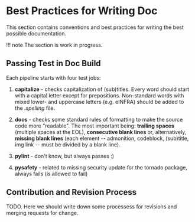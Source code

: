 # Best Practices for Writing Doc

This section contains conventions and best practices for writing the best possible documentation.

!!! note
    The section is work in progress.

## Passing Test in Doc Build

Each pipeline starts with four test jobs:

1. **capitalize** - checks capitalization of (sub)titles. Every word should start with a capital letter except for prepositions. Non-standard words with mixed lower- and uppercase letters (e.g. eINFRA) should be added to the *.spelling* file.

1. **docs** - checks some standard rules of formatting to make the source code more "readable".
The most important being: **trailing spaces** (multiple spaces at the EOL), **consecutive blank lines** or,
alternatively, **missing blank lines** (each element -- admonition, codeblock, (sub)title, img link -- must be divided by a blank line).

1. **pylint** - don't know, but always passes :)

1. **pysafety** - related to missing security update for the tornado package, always fails (is allowed to fail)

## Contribution and Revision Process

TODO. Here we should write down some processess for revisions and merging requests for change.
